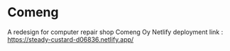 # Comeng
A redesign for computer repair shop Comeng Oy
Netlify deployment link : https://steady-custard-d06836.netlify.app/
